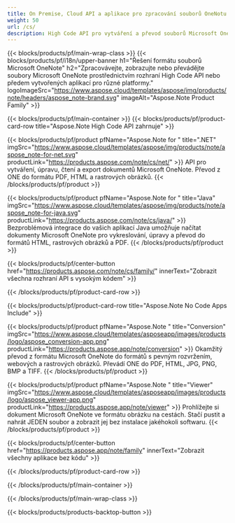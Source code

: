 ```yaml
---
title: On Premise, Cloud API a aplikace pro zpracování souborů OneNotu 
weight: 50
url: /cs/
description: High Code API pro vytváření a převod souborů Microsoft OneNote prostřednictvím vašich aplikací. Nebo jednoduše použijte naše multiplatformní aplikace k zobrazení nebo převodu JEDNOHO souborů.
---
```


{{< blocks/products/pf/main-wrap-class >}}
{{< blocks/products/pf/i18n/upper-banner h1="Řešení formátu souborů Microsoft OneNote" h2="Zpracovávejte, zobrazujte nebo převádějte soubory Microsoft OneNote prostřednictvím rozhraní High Code API nebo předem vytvořených aplikací pro různé platformy." logoImageSrc="https://www.aspose.cloud/templates/aspose/img/products/note/headers/aspose_note-brand.svg" imageAlt="Aspose.Note Product Family" >}}

{{< blocks/products/pf/main-container >}}
{{< blocks/products/pf/product-card-row title="Aspose.Note High Code API zahrnuje" >}}

{{< blocks/products/pf/product pfName="Aspose.Note for " title=".NET" imgSrc="https://www.aspose.cloud/templates/aspose/img/products/note/aspose_note-for-net.svg" productLink="https://products.aspose.com/note/cs/net/" >}}
API pro vytváření, úpravu, čtení a export dokumentů Microsoft OneNote. Převod z ONE do formátu PDF, HTML a rastrových obrázků.
{{< /blocks/products/pf/product >}}

{{< blocks/products/pf/product pfName="Aspose.Note for " title="Java" imgSrc="https://www.aspose.cloud/templates/aspose/img/products/note/aspose_note-for-java.svg" productLink="https://products.aspose.com/note/cs/java/" >}}
Bezproblémová integrace do vašich aplikací Java umožňuje načítat dokumenty Microsoft OneNote pro vykreslování, úpravy a převod do formátů HTML, rastrových obrázků a PDF.
{{< /blocks/products/pf/product >}}

{{< blocks/products/pf/center-button href="https://products.aspose.com/note/cs/family/" innerText="Zobrazit všechna rozhraní API s vysokým kódem" >}}

{{< /blocks/products/pf/product-card-row >}}

{{< blocks/products/pf/product-card-row title="Aspose.Note No Code Apps Include" >}}

{{< blocks/products/pf/product pfName="Aspose.Note " title="Conversion" imgSrc="https://www.aspose.cloud/templates/asposeapp/images/products/logo/aspose_conversion-app.png" productLink="https://products.aspose.app/note/conversion" >}}
Okamžitý převod z formátu Microsoft OneNote do formátů s pevným rozvržením, webových a rastrových obrázků. Převádí ONE do PDF, HTML, JPG, PNG, BMP a TIFF.
{{< /blocks/products/pf/product >}}

{{< blocks/products/pf/product pfName="Aspose.Note " title="Viewer" imgSrc="https://www.aspose.cloud/templates/asposeapp/images/products/logo/aspose_viewer-app.png" productLink="https://products.aspose.app/note/viewer" >}}
Prohlížejte si dokument Microsoft OneNote ve formátu obrázku na cestách. Stačí pustit a nahrát JEDEN soubor a zobrazit jej bez instalace jakéhokoli softwaru.
{{< /blocks/products/pf/product >}}

{{< blocks/products/pf/center-button href="https://products.aspose.app/note/family" innerText="Zobrazit všechny aplikace bez kódu" >}}

{{< /blocks/products/pf/product-card-row >}}

{{< /blocks/products/pf/main-container >}}


{{< /blocks/products/pf/main-wrap-class >}}

{{< blocks/products/products-backtop-button >}}